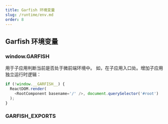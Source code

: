 ```yaml
---
title: Garfish 环境变量
slug: /runtime/env.md
order: 8
---
```


## Garfish 环境变量

### window.__GARFISH__
用于子应用判断当前是否处于微前端环境中。
如，在子应用入口处。增加子应用独立运行时逻辑：
```ts
if (!window.__GARFISH__) {
  ReactDOM.render(
    <RootComponent basename='/' />, document.querySelector('#root')
  );
}
```


### __GARFISH_EXPORTS__


